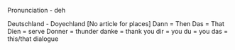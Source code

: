 Pronunciation - deh

Deutschland - Doyechland [No article for places]
Dann = Then
Das = That
Dien = serve
Donner = thunder
danke = thank you
dir = you
du = you
das = this/that
dialogue
